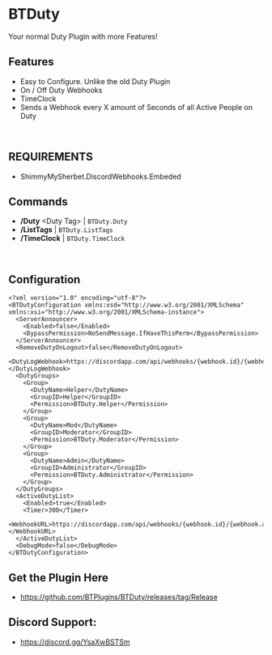 # BTDuty
Your normal Duty Plugin with more Features!
<br/>
## Features
- Easy to Configure. Unlike the old Duty Plugin
- On / Off Duty Webhooks
- TimeClock
- Sends a Webhook every X amount of Seconds of all Active People on Duty
<br/>

## REQUIREMENTS
- ShimmyMySherbet.DiscordWebhooks.Embeded

## Commands
- **/Duty** &lt;Duty Tag> | ``BTDuty.Duty``
- **/ListTags** |  ``BTDuty.ListTags``
- **/TimeClock** | ``BTDuty.TimeClock``
<br />

## Configuration
```
<?xml version="1.0" encoding="utf-8"?>
<BTDutyConfiguration xmlns:xsd="http://www.w3.org/2001/XMLSchema" xmlns:xsi="http://www.w3.org/2001/XMLSchema-instance">
  <ServerAnnouncer>
    <Enabled>false</Enabled>
    <BypassPermission>NoSendMessage.IfHaveThisPerm</BypassPermission>
  </ServerAnnouncer>
  <RemoveDutyOnLogout>false</RemoveDutyOnLogout>
  <DutyLogWebhook>https://discordapp.com/api/webhooks/{webhook.id}/{webhook.api}</DutyLogWebhook>
  <DutyGroups>
    <Group>
      <DutyName>Helper</DutyName>
      <GroupID>Helper</GroupID>
      <Permission>BTDuty.Helper</Permission>
    </Group>
    <Group>
      <DutyName>Mod</DutyName>
      <GroupID>Moderator</GroupID>
      <Permission>BTDuty.Moderator</Permission>
    </Group>
    <Group>
      <DutyName>Admin</DutyName>
      <GroupID>Administrator</GroupID>
      <Permission>BTDuty.Administrator</Permission>
    </Group>
  </DutyGroups>
  <ActiveDutyList>
    <Enabled>true</Enabled>
    <Timer>300</Timer>
    <WebhookURL>https://discordapp.com/api/webhooks/{webhook.id}/{webhook.api}</WebhookURL>
  </ActiveDutyList>
  <DebugMode>false</DebugMode>
</BTDutyConfiguration>
```

## Get the Plugin Here
- https://github.com/BTPlugins/BTDuty/releases/tag/Release

## Discord Support: 
- https://discord.gg/YsaXwBSTSm
